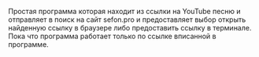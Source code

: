 Простая программа которая находит из ссылки на YouTube песню и отправляет в поиск на сайт sefon.pro
и предоставляет выбор открыть найденную ссылку в браузере либо предоставить ссылку в терминале.
Пока что программа работает только по ссылке вписанной в программе.